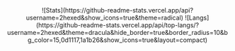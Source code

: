 <div style="text-align: center;margin: auto !important;">
![Stats](https://github-readme-stats.vercel.app/api?username=2hexed&show_icons=true&theme=radical)
![Langs](https://github-readme-stats.vercel.app/api/top-langs/?username=2hexed&theme=dracula&hide_border=true&border_radius=10&bg_color=15,0d1117,1a1b26&show_icons=true&layout=compact)
</div>
